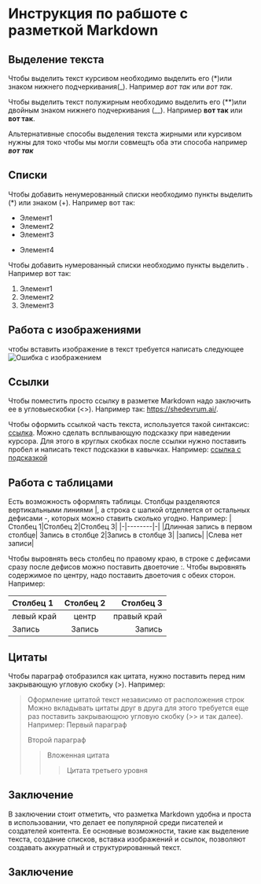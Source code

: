 # Инструкция по рабшоте с разметкой Markdown

## Выделение текста 

Чтобы выделить текст курсивом необходимо выделить его  (*)или знаком нижнего подчеркивания(_). Например *вот так* или _вот так_.

Чтобы выделить текст полужирным необходимо выделить его (**)или двойным знаком нижнего подчеркивания (__). Например **вот так** или __вот так__.


Альтернативные способы выделения текста жирными или курсивом нужны для токо чтобы мы могли совмещть оба эти способа например __*вот так*__


## Списки 

Чтобы добавить ненумерованный списки необходимо пункты выделить (*) или знаком (+). Например вот так:
* Элемент1
* Элемент2
* Элемент3
+ Элемент4

Чтобы добавить нумерованный списки необходимо пункты выделить . Например вот так:
1. Элемент1
2. Элемент2
3. Элемент3

## Работа с изображениями 

чтобы вставить изображение в текст требуется написать следующее ![Ошибка с изображением](orig.webp)

## Ссылки

Чтобы поместить просто ссылку в разметке Markdown надо заключить ее в угловыескобки (<>). Например так: <https://shedevrum.ai/>.

Чтобы оформить ссылкой часть текста, используется такой синтаксис: [ссылка](https://shedevrum.ai/ ). Можно сделать всплывающую подсказку при наведении курсора. Для этого в круглых скобках после ссылки нужно поставить пробел и написать текст подсказки в кавычках. Например: [ссылка с подсказкой](https://shedevrum.ai/ 'Кликабельно')

## Работа с таблицами 

Есть возможность оформлять таблицы. Столбцы разделяются вертикальными линиями |, а строка с шапкой отделяется от остальных дефисами -, которых можно ставить сколько угодно. Например:
|Столбец 1|Столбец 2|Столбец 3|
|-|--------|-|
|Длинная запись в первом столбце| Запись в столбце 2|Запись в столбце 3|
|запись| |Слева нет записи|

Чтобы выровнять весь столбец по правому краю, в строке с дефисами сразу после дефисов можно поставить двоеточие :. Чтобы выровнять содержимое по центру, надо поставить двоеточия с обеих сторон. Например:

|Столбец 1|Столбец 2|Столбец 3|
|:-|:-:|-:|
|левый край|центр|правый край|
|Запись|Запись|Запись|

## Цитаты 
Чтобы параграф отобразился как цитата, нужно поставить перед ним закрывающую угловую скобку (>). Например:
> Оформление цитатой
текст независимо от расположения строк
Можно вкладывать цитаты друг в друга для этого требуется еще раз поставить закрывающюю угловую скобку (>> и так далее). Например:
> Первый параграф
>
> Второй параграф
>
> > Вложенная цитата
> > > Цитата третьего уровня


## Заключение
В заключении стоит отметить, что разметка Markdown удобна и проста в использовании, что делает ее популярной среди писателей и создателей контента. Ее основные возможности, такие как выделение текста, создание списков, вставка изображений и ссылок, позволяют создавать аккуратный и структурированный текст.

## Заключение
